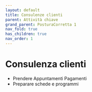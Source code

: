 ```yaml
---
layout: default
title: Consulenze clienti
parent: Attività chiave
grand_parent: PosturaCorretta 1
nav_fold: true
has_children: true
nav_order: 1
---
```


# Consulenza clienti

- Prendere Appuntamenti Pagamenti
- Preparare schede e programmi
